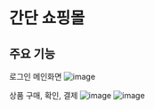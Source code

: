 # 간단 쇼핑몰

## 주요 기능
로그인
메인화면
![image](https://github.com/hurhyeon/next-ecommerce-/assets/90999300/91a6c27c-d68a-4daf-9165-3d362ece53b2)

상품 구매, 확인, 결제 
![image](https://github.com/hurhyeon/next-ecommerce-/assets/90999300/468e958f-172e-4893-abcf-984b4f555fc3)
![image](https://github.com/hurhyeon/next-ecommerce-/assets/90999300/5d41be9f-ad7c-4b0d-9a77-a4bade0c3358)
